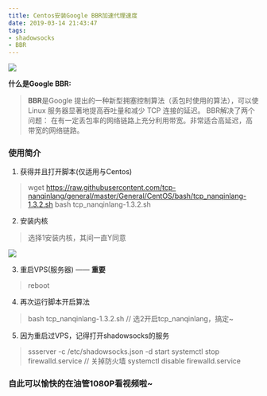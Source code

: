 ```yaml
---
title: Centos安装Google BBR加速代理速度
date: 2019-03-14 21:43:47
tags: 
- shadowsocks
- BBR
---
```


![](http://ww1.sinaimg.cn/large/79aa5f26gy1g1yybeui2zj20j806k461.jpg)

**什么是Google BBR:**
> **BBR**是Google 提出的一种新型拥塞控制算法（丢包时使用的算法），可以使 Linux 服务器显著地提高吞吐量和减少 TCP 连接的延迟。 
> BBR解决了两个问题： 在有一定丢包率的网络链路上充分利用带宽。非常适合高延迟，高带宽的网络链路。 


<!-- more -->

### 使用简介

1. 获得并且打开脚本(仅适用与Centos)
> wget https://raw.githubusercontent.com/tcp-nanqinlang/general/master/General/CentOS/bash/tcp_nanqinlang-1.3.2.sh
> bash tcp_nanqinlang-1.3.2.sh

2. 安装内核

> 选择1安装内核，其间一直Y同意
> 
![](http://ww1.sinaimg.cn/large/79aa5f26ly1g1irqlar4tj20hr064wej.jpg)

3. 重启VPS(服务器) —— **重要**
> reboot

4. 再次运行脚本开启算法
> bash tcp_nanqinlang-1.3.2.sh
> // 选2开启tcp_nanqinlang，搞定~

5. 因为重启过VPS，记得打开shadowsocks的服务
> ssserver -c /etc/shadowsocks.json -d start
> systemctl stop firewalld.service // 关掉防火墙
> systemctl disable firewalld.service

### 自此可以愉快的在油管1080P看视频啦~
